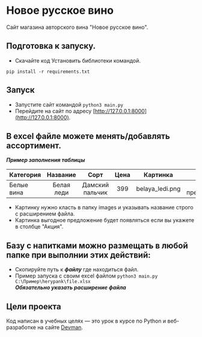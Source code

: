 # Новое русское вино

Сайт магазина авторского вина "Новое русское вино".

## Подготовка к запуску.  

- Скачайте код
Установить библиотеки командой.  
```
pip install -r requirements.txt
```

## Запуск


- Запустите сайт командой `python3 main.py`
- Перейдите на сайт по адресу [http://127.0.0.1:8000](http://127.0.0.1:8000).

## В excel файле можете менять/добавлять ассортимент.  

***Пример заполнения таблицы***

| Категория  | Название  | Сорт |Цена |Картинка |Акция |
|:------------- |:---------------:|:---------------:|:---------------:|:---------------:| -------------:|
| Белые вина     | Белая леди |     Дамский пальчик | 399 |belaya_ledi.png | Выгодное предложение |  
  
- Картинку нужно класть в папку images и указывать название строго с расширением файла.
- Картинка выгодное предложение будет появляться если вы укажете в столбце "Акция".

## Базу с напитками можно размещать в любой папке при выполнии этих действий:

- Скопируйте путь к ***файлу*** где находиться файл.
- Пример запуска с своим excel файлом `python3 main.py C:\Пример\herypank\file.xlsx`   
 ***Обязательно указать расширение файла***

## Цели проекта

Код написан в учебных целях — это урок в курсе по Python и веб-разработке на сайте [Devman](https://dvmn.org).
